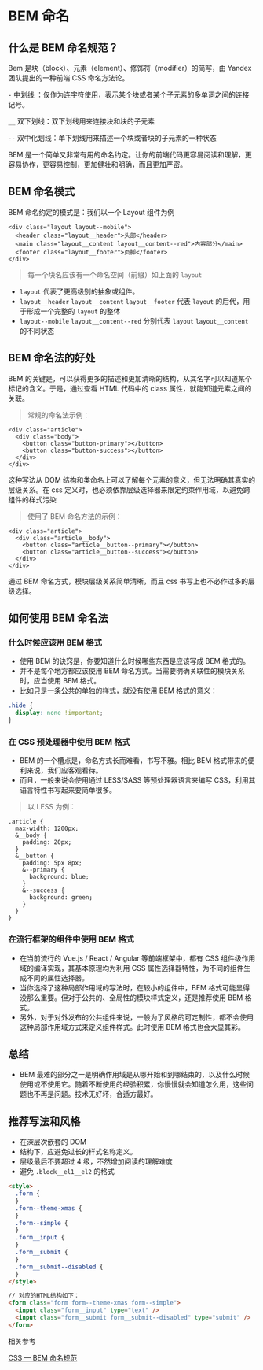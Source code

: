 # BEM 命名

## 什么是 BEM 命名规范？

Bem 是块（block）、元素（element）、修饰符（modifier）的简写，由 Yandex 团队提出的一种前端 CSS 命名方法论。

`-` 中划线 ：仅作为连字符使用，表示某个块或者某个子元素的多单词之间的连接记号。

`__` 双下划线：双下划线用来连接块和块的子元素

`--` 双中化划线：单下划线用来描述一个块或者块的子元素的一种状态

BEM 是一个简单又非常有用的命名约定。让你的前端代码更容易阅读和理解，更容易协作，更容易控制，更加健壮和明确，而且更加严密。

## BEM 命名模式

BEM 命名约定的模式是：我们以一个 Layout 组件为例

```html:no-line-numbers
<div class="layout layout--mobile">
  <header class="layout__header">头部</header>
  <main class="layout__content layout__content--red">内容部分</main>
  <footer class="layout__footer">页脚</footer>
</div>
```

> 每一个块名应该有一个命名空间（前缀）如上面的 `layout`

- `layout` 代表了更高级别的抽象或组件。
- `layout__header` `layout__content` `layout__footer` 代表 `layout` 的后代，用于形成一个完整的 `layout` 的整体
- `layout--mobile` `layout__content--red` 分别代表 `layout` `layout__content` 的不同状态

## BEM 命名法的好处

BEM 的关键是，可以获得更多的描述和更加清晰的结构，从其名字可以知道某个标记的含义。于是，通过查看 HTML 代码中的 class 属性，就能知道元素之间的关联。

> 常规的命名法示例：

```html:no-line-numbers
<div class="article">
  <div class="body">
    <button class="button-primary"></button>
    <button class="button-success"></button>
  </div>
</div>
```

这种写法从 DOM 结构和类命名上可以了解每个元素的意义，但无法明确其真实的层级关系。在 css 定义时，也必须依靠层级选择器来限定约束作用域，以避免跨组件的样式污染

> 使用了 BEM 命名方法的示例：

```html:no-line-numbers
<div class="article">
  <div class="article__body">
    <button class="article__button--primary"></button>
    <button class="article__button--success"></button>
  </div>
</div>
```

通过 BEM 命名方式，模块层级关系简单清晰，而且 css 书写上也不必作过多的层级选择。

## 如何使用 BEM 命名法

### 什么时候应该用 BEM 格式

- 使用 BEM 的诀窍是，你要知道什么时候哪些东西是应该写成 BEM 格式的。
- 并不是每个地方都应该使用 BEM 命名方式。当需要明确关联性的模块关系时，应当使用 BEM 格式。
- 比如只是一条公共的单独的样式，就没有使用 BEM 格式的意义：

```css
.hide {
  display: none !important;
}
```

### 在 CSS 预处理器中使用 BEM 格式

- BEM 的一个槽点是，命名方式长而难看，书写不雅。相比 BEM 格式带来的便利来说，我们应客观看待。
- 而且，一般来说会使用通过 LESS/SASS 等预处理器语言来编写 CSS，利用其语言特性书写起来要简单很多。

> 以 LESS 为例：

```less
.article {
  max-width: 1200px;
  &__body {
    padding: 20px;
  }
  &__button {
    padding: 5px 8px;
    &--primary {
      background: blue;
    }
    &--success {
      background: green;
    }
  }
}
```

### 在流行框架的组件中使用 BEM 格式

- 在当前流行的 Vue.js / React / Angular 等前端框架中，都有 CSS 组件级作用域的编译实现，其基本原理均为利用 CSS 属性选择器特性，为不同的组件生成不同的属性选择器。
- 当你选择了这种局部作用域的写法时，在较小的组件中，BEM 格式可能显得没那么重要。但对于公共的、全局性的模块样式定义，还是推荐使用 BEM 格式。
- 另外，对于对外发布的公共组件来说，一般为了风格的可定制性，都不会使用这种局部作用域方式来定义组件样式。此时使用 BEM 格式也会大显其彩。

## 总结

- BEM 最难的部分之一是明确作用域是从哪开始和到哪结束的，以及什么时候使用或不使用它。随着不断使用的经验积累，你慢慢就会知道怎么用，这些问题也不再是问题。技术无好坏，合适方最好。

## 推荐写法和风格

- 在深层次嵌套的 DOM
- 结构下，应避免过长的样式名称定义。
- 层级最后不要超过 4 级，不然增加阅读的理解难度
- 避免 `.block__el1__el2` 的格式

```html
<style>
  .form {
  }
  .form--theme-xmas {
  }
  .form--simple {
  }
  .form__input {
  }
  .form__submit {
  }
  .form__submit--disabled {
  }
</style>

// 对应的HTML结构如下：
<form class="form form--theme-xmas form--simple">
  <input class="form__input" type="text" />
  <input class="form__submit form__submit--disabled" type="submit" />
</form>
```

相关参考

[CSS — BEM 命名规范](https://juejin.cn/post/6844903672162304013)
